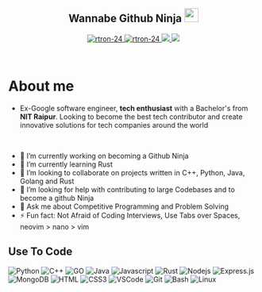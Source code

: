 <h2 align="center">
  Wannabe Github Ninja
  <img src="https://media.giphy.com/media/hvRJCLFzcasrR4ia7z/giphy.gif" width="28">
</h2>

<p align="center">
 <a href="https://leetcode.com/r-tron19/" target="blank">
  <img src="https://img.shields.io/badge/dynamic/json?style=for-the-badge&labelColor=black&color=%23ffa116&label=Solved&query=solvedOverTotal&url=https%3A%2F%2Fleetcode-badge.vercel.app%2Fapi%2Fusers%2Fr-tron19&logo=leetcode&logoColor=yellow" alt="rtron-24" />
 </a>
 <a href="https://www.linkedin.com/in/pro-coder-roshu/" target="_blank">
  <img src="https://img.shields.io/badge/LinkedIn-0077B5?style=for-the-badge&logo=linkedin&logoColor=white" alt="rtron-24"/>
 </a>
 <!-- <a href="https://dev.to/rtron-24" target="_blank">
  <img src="https://img.shields.io/badge/dev.to-0A0A0A?style=for-the-badge&logo=dev.to&logoColor=white" alt="rtron-24" />
 </a> -->
 <a href="https://twitter.com/procoder9973" target="_blank">
  <img src="https://img.shields.io/badge/Twitter-1DA1F2?style=for-the-badge&logo=twitter&logoColor=white" />
 </a> 
  <a href="https://github.com/antonkomarev/github-profile-views-counter">
  <img src="https://komarev.com/ghpvc/?username=github-roushan&style=for-the-badge&color=blue">
</a>
</p>
<br />


 # About me
- Ex-Google software engineer, **tech enthusiast** with a Bachelor's from **NIT Raipur**. Looking to become the best tech contributor and create innovative solutions for tech companies around the world
<br>

- 🔭 I’m currently working on becoming a Github Ninja
- 🌱 I’m currently learning Rust
- 👯 I’m looking to collaborate on projects written in C++, Python, Java, Golang and Rust
- 🤔 I’m looking for help with contributing to large Codebases and to become a github Ninja
- 💬 Ask me about Competitive Programming and Problem Solving
- ⚡ Fun fact: Not Afraid of Coding Interviews, Use Tabs over Spaces, neovim > nano > vim


## Use To Code

![Python](https://img.shields.io/badge/Python-3776AB?style=for-the-badge&logo=python)
![C++](https://img.shields.io/badge/C++-00009F.svg?style=for-the-badge&logo=c%2B%2B)
![GO](https://img.shields.io/badge/Go-00ADD8?logo=Go&logoColor=white&style=for-the-badge)
![Java](https://img.shields.io/badge/Java-007396?style=for-the-badge&logo=openjdk)
![Javascript](https://img.shields.io/badge/Javascript-F0DB4F?style=for-the-badge&labelColor=black&logo=javascript&logoColor=F0DB4F)
![Rust](https://img.shields.io/badge/Rust-000000?style=for-the-badge&logo=rust)
![Nodejs](https://img.shields.io/badge/Nodejs-3C873A?style=for-the-badge&labelColor=black&logo=node.js&logoColor=3C873A)
![Express.js](https://img.shields.io/badge/Express.js-000000?style=for-the-badge&logo=express&logoColor=white)
![MongoDB](https://img.shields.io/badge/MongoDB-4EA94B?style=for-the-badge&logo=mongodb&logoColor=white)
![HTML](https://img.shields.io/badge/HTML5-E34F26?style=for-the-badge&logo=html5&logoColor=white)
![CSS3](https://img.shields.io/badge/CSS3-1572B6?style=for-the-badge&logo=css3&logoColor=white)
![VSCode](https://img.shields.io/badge/Visual_Studio-0078d7?style=for-the-badge&logo=visual%20studio%20code&logoColor=white)
![Git](https://img.shields.io/badge/Git-F05032?style=for-the-badge&logo=git&logoColor=white)
![Bash](https://img.shields.io/badge/Shell-Bash-4EAA25?style=for-the-badge&logo=bash)
![Linux](https://img.shields.io/badge/OS-Linux-FCC624?style=for-the-badge&logo=linux)

<br/>

<!--  This will be added with either contributions or self made projects
![Typescript](https://img.shields.io/badge/Typescript-007acc?style=for-the-badge&labelColor=black&logo=typescript&logoColor=007acc)
![React](https://img.shields.io/badge/-React-61DBFB?style=for-the-badge&labelColor=black&logo=react&logoColor=61DBFB)
![Next.js](https://img.shields.io/badge/next.js-000000?style=for-the-badge&logo=nextdotjs&logoColor=white)
![Tailwind](https://img.shields.io/badge/Tailwind_CSS-092749?style=for-the-badge&logo=tailwindcss&logoColor=06B6D4&labelColor=000000)
![Bootstrap](https://img.shields.io/badge/Bootstrap-563D7C?style=for-the-badge&logo=bootstrap&logoColor=white)
![Redux](https://img.shields.io/badge/Redux-593D88?style=for-the-badge&logo=redux&logoColor=white)
-->
